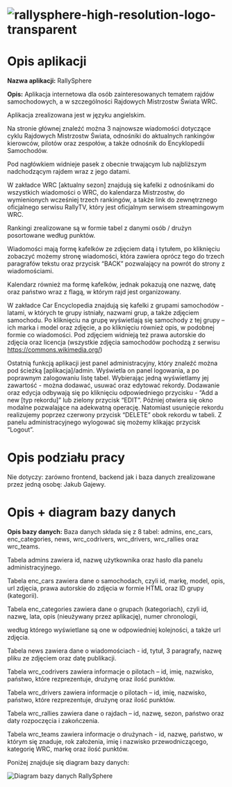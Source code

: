 # ![rallysphere-high-resolution-logo-transparent](https://github.com/GajewyJ/RallySphere-Project/assets/90028969/d16f832f-1f26-46fb-82dc-c3d08ab43323)

# Opis aplikacji

**Nazwa aplikacji:** RallySphere

**Opis:** Aplikacja internetowa dla osób zainteresowanych tematem rajdów
samochodowych, a w szczególności Rajdowych Mistrzostw Świata
WRC.

Aplikacja zrealizowana jest w języku angielskim.

Na stronie głównej znaleźć można 3 najnowsze wiadomości dotyczące
cyklu Rajdowych Mistrzostw Świata, odnośniki do aktualnych rankingów
kierowców, pilotów oraz zespołów, a także odnośnik do Encyklopedii
Samochodów.

Pod nagłówkiem widnieje pasek z obecnie trwającym lub najbliższym
nadchodzącym rajdem wraz z jego datami.

W zakładce WRC [aktualny sezon] znajdują się kafelki z odnośnikami do
wszystkich wiadomości o WRC, do kalendarza Mistrzostw, do
wymienionych wcześniej trzech rankingów, a także link do zewnętrznego
oficjalnego serwisu RallyTV, który jest oficjalnym serwisem
streamingowym WRC.

Rankingi zrealizowane są w formie tabel z danymi osób / drużyn
posortowane według punktów.

Wiadomości mają formę kafelków ze zdjęciem datą i tytułem, po
kliknięciu zobaczyć możemy stronę wiadomości, która zawiera oprócz
tego do trzech paragrafów tekstu oraz przycisk “BACK” pozwalający na
powrót do strony z wiadomościami.

Kalendarz również ma formę kafelków, jednak pokazują one nazwę, datę
oraz państwo wraz z flagą, w którym rajd jest organizowany.

W zakładce Car Encyclopedia znajdują się kafelki z grupami
samochodów - latami, w których te grupy istniały, nazwami grup, a także
zdjęciem samochodu. Po kliknięciu na grupę wyświetlają
się samochody z tej grupy – ich marka i model oraz zdjęcie, a po
kliknięciu również opis, w podobnej formie co wiadomości. Pod
zdjęciem widnieją też prawa autorskie do zdjęcia oraz licencja
(wszystkie zdjęcia samochodów pochodzą z serwisu https://commons.wikimedia.org/)

Ostatnią funkcją aplikacji jest panel administracyjny, który znaleźć
można pod ścieżką [aplikacja]/admin. Wyświetla on panel logowania, a
po poprawnym zalogowaniu listę tabel. Wybierając jedną wyświetlamy
jej zawartość - można dodawać, usuwać oraz edytować rekordy.
Dodawanie oraz edycja odbywają się po kliknięciu odpowiedniego
przycisku - “Add a new [typ rekordu]” lub zielony przycisk “EDIT”. Później
otwiera się okno modalne pozwalające na adekwatną operację.
Natomiast usunięcie rekordu realizujemy poprzez czerwony przycisk
“DELETE” obok rekordu w tabeli. Z panelu administracyjnego wylogować
się możemy klikając przycisk “Logout”.

# Opis podziału pracy

Nie dotyczy: zarówno frontend, backend jak i baza danych zrealizowane
przez jedną osobę: Jakub Gajewy.

# Opis + diagram bazy danych

**Opis bazy danych:** Baza danych składa się z 8 tabel: admins, enc_cars,
enc_categories, news, wrc_codrivers, wrc_drivers, wrc_rallies oraz
wrc_teams.

Tabela admins zawiera id, nazwę użytkownika oraz hasło dla panelu
administracyjnego.

Tabela enc_cars zawiera dane o samochodach, czyli id, markę, model,
opis, url zdjęcia, prawa autorskie do zdjęcia w formie HTML oraz ID
grupy (kategorii).

Tabela enc_categories zawiera dane o grupach (kategoriach), czyli id,
nazwę, lata, opis (nieużywany przez aplikację), numer chronologii,


według którego wyświetlane są one w odpowiedniej kolejności, a także
url zdjęcia.

Tabela news zawiera dane o wiadomościach - id, tytuł, 3 paragrafy,
nazwę pliku ze zdjęciem oraz datę publikacji.

Tabela wrc_codrivers zawiera informacje o pilotach – id, imię, nazwisko,
państwo, które rezprezentuje, drużynę oraz ilość punktów.

Tabela wrc_drivers zawiera informacje o pilotach – id, imię, nazwisko,
państwo, które rezprezentuje, drużynę oraz ilość punktów.

Tabela wrc_rallies zawiera dane o rajdach – id, nazwę, sezon, państwo
oraz daty rozpoczęcia i zakończenia.

Tabela wrc_teams zawiera informacje o drużynach - id, nazwę, państwo,
w którym się znaduje, rok założenia, imię i nazwisko przewodniczącego,
kategorię WRC, markę oraz ilość punktów.

Poniżej znajduje się diagram bazy danych:

![Diagram bazy danych RallySphere](https://github.com/GajewyJ/RallySphere-Project/assets/90028969/0c2de089-cb48-4c0d-ac97-0d1dd751ae99)
